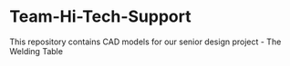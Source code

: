 # Team-Hi-Tech-Support
This repository contains CAD models for our senior design project - The Welding Table
